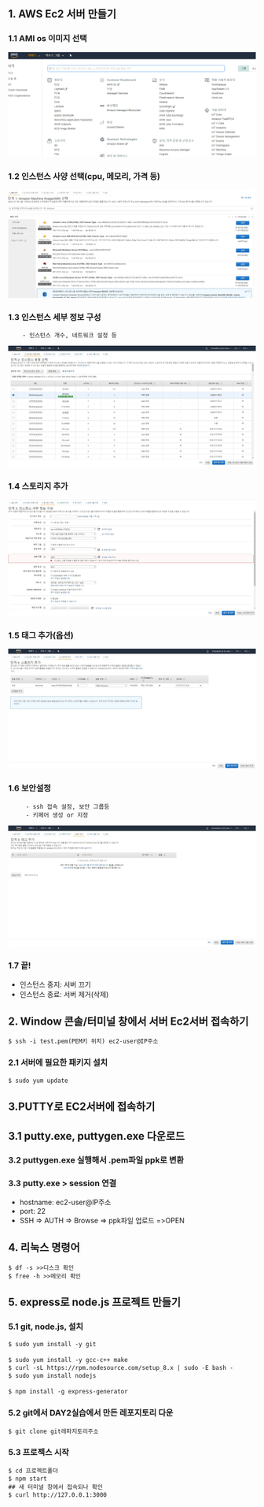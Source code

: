 ## 1. AWS Ec2 서버 만들기

  ### 1.1 AMI os 이미지 선택
  
  ![aws](./img/1.JPG)
  
  ### 1.2 인스턴스 사양 선택(cpu, 메모리, 가격 등)
  ![aws](./img/2.JPG)
  ### 1.3 인스턴스 세부 정보 구성
        - 인스턴스 개수, 네트워크 설정 등
        
  ![aws](./img/3.JPG)
  ### 1.4 스토리지 추가
  ![aws](./img/4.JPG)
  ### 1.5 태그 추가(옵션)
  ![aws](./img/5.JPG)
  ### 1.6 보안설정
         - ssh 접속 설정, 보안 그룹등
         - 키페어 생성 or 지정
 ![aws](./img/6.JPG)        
  ### 1.7 끝!
  - 인스턴스 중지: 서버 끄기
  - 인스턴스 종료: 서버 제거(삭제)
  
## 2. Window 콘솔/터미널 창에서 서버 Ec2서버 접속하기
 
 ```
 $ ssh -i test.pem(PEM키 위치) ec2-user@IP주소
 ```
 ### 2.1 서버에 필요한 패키지 설치
 ```
 $ sudo yum update
 ```
 
## 3.PUTTY로 EC2서버에 접속하기
## 3.1 putty.exe, puttygen.exe 다운로드
### 3.2 puttygen.exe 실행해서 .pem파일 ppk로 변환
### 3.3 putty.exe > session 연결
- hostname:  ec2-user@IP주소
- port: 22
- SSH => AUTH => Browse => ppk파일 업로드
=>OPEN

## 4. 리눅스 명령어
```
$ df -s >>디스크 확인
$ free -h >>메모리 확인
```


## 5. express로 node.js 프로젝트 만들기

### 5.1 git, node.js,  설치
```
$ sudo yum install -y git

$ sudo yum install -y gcc-c++ make
$ curl -sL https://rpm.nodesource.com/setup_8.x | sudo -E bash -
$ sudo yum install nodejs

$ npm install -g express-generator
```
### 5.2 git에서 DAY2실습에서 만든 레포지토리 다운
```
$ git clone git레파지토리주소
```

### 5.3 프로젝스 시작
```
$ cd 프로젝트폴더
$ npm start
## 새 터미널 창에서 접속되나 확인
$ curl http://127.0.0.1:3000
```

